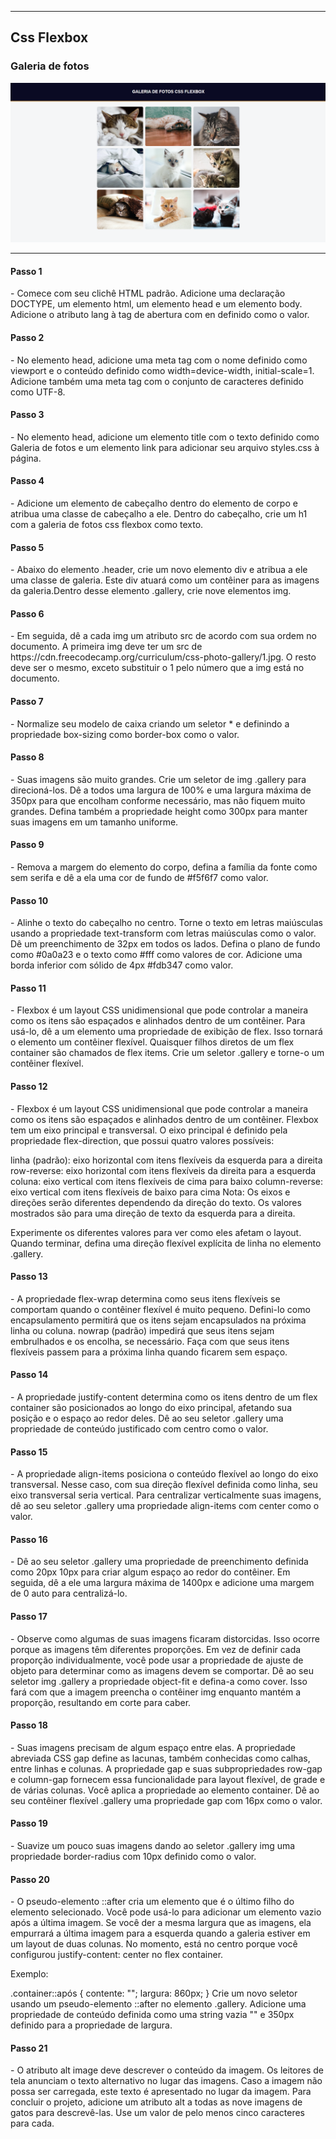 <hr>
<h2>Css Flexbox</h2>
<h3>Galeria de fotos</h3>

<img src="/images/Photo-Gallery.png">
<hr>

<h4>Passo 1</h4>
<p>- Comece com seu clichê HTML padrão. Adicione uma declaração DOCTYPE, um elemento html, um elemento head e um elemento body.
Adicione o atributo lang à tag de abertura <html> com en definido como o valor.</p>

<h4>Passo 2</h4>
<p>- No elemento head, adicione uma meta tag com o nome definido como viewport e o conteúdo definido como width=device-width, initial-scale=1.
Adicione também uma meta tag com o conjunto de caracteres definido como UTF-8.</p>

<h4>Passo 3</h4>
<p>- No elemento head, adicione um elemento title com o texto definido como Galeria de fotos e um elemento link para adicionar seu arquivo styles.css à página.</p>

<h4>Passo 4</h4>
<p>- Adicione um elemento de cabeçalho dentro do elemento de corpo e atribua uma classe de cabeçalho a ele.
Dentro do cabeçalho, crie um h1 com a galeria de fotos css flexbox como texto.</p>

<h4>Passo 5</h4>
<p>- Abaixo do elemento .header, crie um novo elemento div e atribua a ele uma classe de galeria. Este div atuará como um contêiner para as imagens da galeria.Dentro desse elemento .gallery, crie nove elementos img.</p>

<h4>Passo 6</h4>
<p>- Em seguida, dê a cada img um atributo src de acordo com sua ordem no documento. A primeira img deve ter um src de https://cdn.freecodecamp.org/curriculum/css-photo-gallery/1.jpg. O resto deve ser o mesmo, exceto substituir o 1 pelo número que a img está no documento.</p>

<h4>Passo 7</h4>
<p>- Normalize seu modelo de caixa criando um seletor * e definindo a propriedade box-sizing como border-box como o valor.</p>

<h4>Passo 8</h4>
<p>- Suas imagens são muito grandes. Crie um seletor de img .gallery para direcioná-los. Dê a todos uma largura de 100% e uma largura máxima de 350px para que encolham conforme necessário, mas não fiquem muito grandes. Defina também a propriedade height como 300px para manter suas imagens em um tamanho uniforme.</p>

<h4>Passo 9</h4>
<p>- Remova a margem do elemento do corpo, defina a família da fonte como sem serifa e dê a ela uma cor de fundo de #f5f6f7 como valor.</p>

<h4>Passo 10</h4>
<p>- Alinhe o texto do cabeçalho no centro. Torne o texto em letras maiúsculas usando a propriedade text-transform com letras maiúsculas como o valor. Dê um preenchimento de 32px em todos os lados. Defina o plano de fundo como #0a0a23 e o texto como #fff como valores de cor. Adicione uma borda inferior com sólido de 4px #fdb347 como valor.</p>

<h4>Passo 11</h4>
<p>- Flexbox é um layout CSS unidimensional que pode controlar a maneira como os itens são espaçados e alinhados dentro de um contêiner. Para usá-lo, dê a um elemento uma propriedade de exibição de flex. Isso tornará o elemento um contêiner flexível. Quaisquer filhos diretos de um flex container são chamados de flex items. Crie um seletor .gallery e torne-o um contêiner flexível.</p>

<h4>Passo 12</h4>
<p>- Flexbox é um layout CSS unidimensional que pode controlar a maneira como os itens são espaçados e alinhados dentro de um contêiner.
Flexbox tem um eixo principal e transversal. O eixo principal é definido pela propriedade flex-direction, que possui quatro valores possíveis:

linha (padrão): eixo horizontal com itens flexíveis da esquerda para a direita
row-reverse: eixo horizontal com itens flexíveis da direita para a esquerda
coluna: eixo vertical com itens flexíveis de cima para baixo
column-reverse: eixo vertical com itens flexíveis de baixo para cima
Nota: Os eixos e direções serão diferentes dependendo da direção do texto. Os valores mostrados são para uma direção de texto da esquerda para a direita.

Experimente os diferentes valores para ver como eles afetam o layout. Quando terminar, defina uma direção flexível explícita de linha no elemento .gallery.</p>

<h4>Passo 13</h4>
<p>- A propriedade flex-wrap determina como seus itens flexíveis se comportam quando o contêiner flexível é muito pequeno. Defini-lo como encapsulamento permitirá que os itens sejam encapsulados na próxima linha ou coluna. nowrap (padrão) impedirá que seus itens sejam embrulhados e os encolha, se necessário.
Faça com que seus itens flexíveis passem para a próxima linha quando ficarem sem espaço.</p>

<h4>Passo 14</h4>
<p>- A propriedade justify-content determina como os itens dentro de um flex container são posicionados ao longo do eixo principal, afetando sua posição e o espaço ao redor deles. Dê ao seu seletor .gallery uma propriedade de conteúdo justificado com centro como o valor.</p>

<h4>Passo 15</h4>
<p>- A propriedade align-items posiciona o conteúdo flexível ao longo do eixo transversal. Nesse caso, com sua direção flexível definida como linha, seu eixo transversal seria vertical. Para centralizar verticalmente suas imagens, dê ao seu seletor .gallery uma propriedade align-items com center como o valor.</p>

<h4>Passo 16</h4>
<p>- Dê ao seu seletor .gallery uma propriedade de preenchimento definida como 20px 10px para criar algum espaço ao redor do contêiner.
Em seguida, dê a ele uma largura máxima de 1400px e adicione uma margem de 0 auto para centralizá-lo.</p>

<h4>Passo 17</h4>
<p>- Observe como algumas de suas imagens ficaram distorcidas. Isso ocorre porque as imagens têm diferentes proporções. Em vez de definir cada proporção individualmente, você pode usar a propriedade de ajuste de objeto para determinar como as imagens devem se comportar. Dê ao seu seletor img .gallery a propriedade object-fit e defina-a como cover. Isso fará com que a imagem preencha o contêiner img enquanto mantém a proporção, resultando em corte para caber.</p>

<h4>Passo 18</h4>
<p>- Suas imagens precisam de algum espaço entre elas. A propriedade abreviada CSS gap define as lacunas, também conhecidas como calhas, entre linhas e colunas. A propriedade gap e suas subpropriedades row-gap e column-gap fornecem essa funcionalidade para layout flexível, de grade e de várias colunas. Você aplica a propriedade ao elemento container. Dê ao seu contêiner flexível .gallery uma propriedade gap com 16px como o valor.</p>


<h4>Passo 19</h4>
<p>- Suavize um pouco suas imagens dando ao seletor .gallery img uma propriedade border-radius com 10px definido como o valor.</p>


<h4>Passo 20</h4>
<p>- O pseudo-elemento ::after cria um elemento que é o último filho do elemento selecionado. Você pode usá-lo para adicionar um elemento vazio após a última imagem. Se você der a mesma largura que as imagens, ela empurrará a última imagem para a esquerda quando a galeria estiver em um layout de duas colunas. No momento, está no centro porque você configurou justify-content: center no flex container.

Exemplo:

.container::após {
   contente: "";
   largura: 860px;
}
Crie um novo seletor usando um pseudo-elemento ::after no elemento .gallery. Adicione uma propriedade de conteúdo definida como uma string vazia "" e 350px definido para a propriedade de largura.</p>


<h4>Passo 21</h4>
<p>- O atributo alt image deve descrever o conteúdo da imagem. Os leitores de tela anunciam o texto alternativo no lugar das imagens. Caso a imagem não possa ser carregada, este texto é apresentado no lugar da imagem. Para concluir o projeto, adicione um atributo alt a todas as nove imagens de gatos para descrevê-las. Use um valor de pelo menos cinco caracteres para cada.</p>
